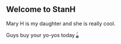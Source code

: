 


## Welcome to StanH

Mary H is my daughter and she is really cool. 


Guys buy your yo-yos today🪀

